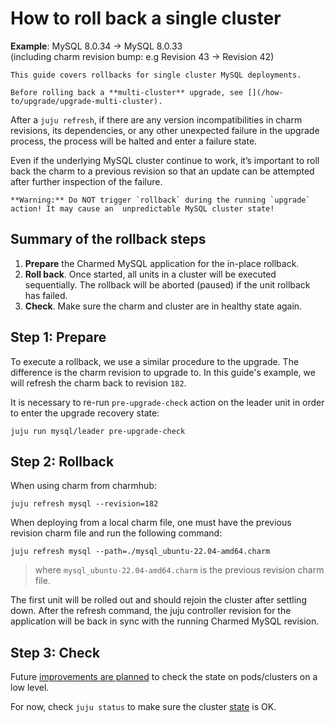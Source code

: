# How to roll back a single cluster

**Example**: MySQL 8.0.34 -> MySQL 8.0.33<br/>
(including charm revision bump: e.g Revision 43 -> Revision 42)

```{caution}
This guide covers rollbacks for single cluster MySQL deployments. 

Before rolling back a **multi-cluster** upgrade, see [](/how-to/upgrade/upgrade-multi-cluster).
```

After a `juju refresh`, if there are any version incompatibilities in charm revisions, its dependencies, or any other unexpected failure in the upgrade process, the process will be halted and enter a failure state.

Even if the underlying MySQL cluster continue to work, it’s important to roll back the charm to a previous revision so that an update can be attempted after further inspection of the failure.

```{caution}
**Warning:** Do NOT trigger `rollback` during the running `upgrade` action! It may cause an  unpredictable MySQL cluster state!
```

## Summary of the rollback steps

1. **Prepare** the Charmed MySQL application for the in-place rollback.
2. **Roll back**. Once started, all units in a cluster will be executed sequentially. The rollback will be aborted (paused) if the unit rollback has failed.
3. **Check**. Make sure the charm and cluster are in healthy state again.

## Step 1: Prepare

To execute a rollback, we use a similar procedure to the upgrade. The difference is the charm revision to upgrade to. In this guide's example, we will refresh the charm back to revision `182`.

It is necessary to re-run `pre-upgrade-check` action on the leader unit in order to enter the upgrade recovery state:

```shell
juju run mysql/leader pre-upgrade-check
```

## Step 2: Rollback

When using charm from charmhub:
```shell
juju refresh mysql --revision=182
```

When deploying from a local charm file, one must have the previous revision charm file and run the following command:
```shell
juju refresh mysql --path=./mysql_ubuntu-22.04-amd64.charm
```
> where `mysql_ubuntu-22.04-amd64.charm` is the previous revision charm file.

The first unit will be rolled out and should rejoin the cluster after settling down. After the refresh command, the juju controller revision for the application will be back in sync with the running Charmed MySQL revision.

## Step 3: Check

Future [improvements are planned](https://warthogs.atlassian.net/browse/DPE-2621) to check the state on pods/clusters on a low level. 

For now, check `juju status` to make sure the cluster [state](/reference/charm-statuses) is OK.

